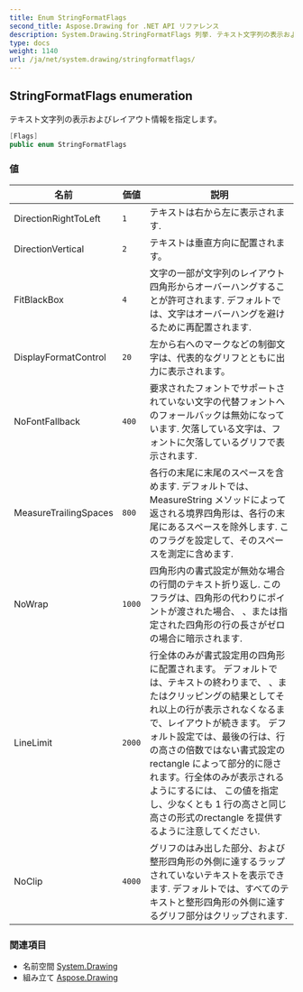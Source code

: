 ```yaml
---
title: Enum StringFormatFlags
second_title: Aspose.Drawing for .NET API リファレンス
description: System.Drawing.StringFormatFlags 列挙. テキスト文字列の表示およびレイアウト情報を指定します
type: docs
weight: 1140
url: /ja/net/system.drawing/stringformatflags/
---
```

## StringFormatFlags enumeration

テキスト文字列の表示およびレイアウト情報を指定します。

```csharp
[Flags]
public enum StringFormatFlags
```

### 値

| 名前 | 価値 | 説明 |
| --- | --- | --- |
| DirectionRightToLeft | `1` | テキストは右から左に表示されます. |
| DirectionVertical | `2` | テキストは垂直方向に配置されます。 |
| FitBlackBox | `4` | 文字の一部が文字列のレイアウト四角形からオーバーハングすることが許可されます. デフォルトでは、文字はオーバーハングを避けるために再配置されます. |
| DisplayFormatControl | `20` | 左から右へのマークなどの制御文字は、代表的なグリフとともに出力に表示されます。 |
| NoFontFallback | `400` | 要求されたフォントでサポートされていない文字の代替フォントへのフォールバックは無効になっています. 欠落している文字は、フォントに欠落しているグリフで表示されます. |
| MeasureTrailingSpaces | `800` | 各行の末尾に末尾のスペースを含めます. デフォルトでは、MeasureString メソッドによって返される境界四角形は、各行の末尾にあるスペースを除外します. このフラグを設定して、そのスペースを測定に含めます. |
| NoWrap | `1000` | 四角形内の書式設定が無効な場合の行間のテキスト折り返し. このフラグは、四角形の代わりにポイントが渡された場合、 、または指定された四角形の行の長さがゼロの場合に暗示されます. |
| LineLimit | `2000` | 行全体のみが書式設定用の四角形に配置されます。 デフォルトでは、テキストの終わりまで、 、またはクリッピングの結果としてそれ以上の行が表示されなくなるまで、レイアウトが続きます。 デフォルト設定では、最後の行は、行の高さの倍数ではない書式設定のrectangle によって部分的に隠されます。行全体のみが表示されるようにするには、 この値を指定し、少なくとも 1 行の高さと同じ高さの形式のrectangle を提供するように注意してください. |
| NoClip | `4000` | グリフのはみ出した部分、および整形四角形の外側に達するラップされていないテキストを表示できます. デフォルトでは、すべてのテキストと整形四角形の外側に達するグリフ部分はクリップされます. |

### 関連項目

* 名前空間 [System.Drawing](../../system.drawing/)
* 組み立て [Aspose.Drawing](../../)


